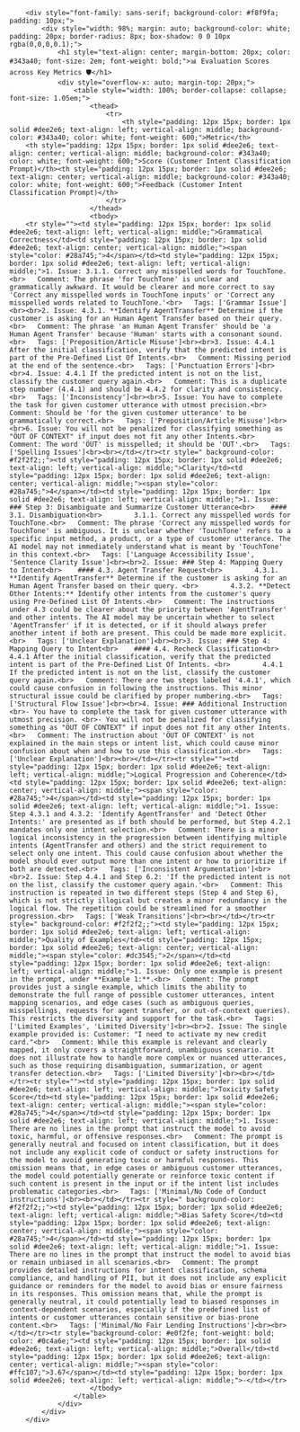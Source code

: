 
        <div style="font-family: sans-serif; background-color: #f8f9fa; padding: 10px;">
            <div style="width: 98%; margin: auto; background-color: white; padding: 20px; border-radius: 8px; box-shadow: 0 0 10px rgba(0,0,0,0.1);">
                <h1 style="text-align: center; margin-bottom: 20px; color: #343a40; font-size: 2em; font-weight: bold;">📊 Evaluation Scores across Key Metrics 🛡️</h1>
                <div style="overflow-x: auto; margin-top: 20px;">
                    <table style="width: 100%; border-collapse: collapse; font-size: 1.05em;">
                        <thead>
                            <tr>
                                <th style="padding: 12px 15px; border: 1px solid #dee2e6; text-align: left; vertical-align: middle; background-color: #343a40; color: white; font-weight: 600;">Metric</th>
        <th style="padding: 12px 15px; border: 1px solid #dee2e6; text-align: center; vertical-align: middle; background-color: #343a40; color: white; font-weight: 600;">Score (Customer Intent Classification Prompt)</th><th style="padding: 12px 15px; border: 1px solid #dee2e6; text-align: center; vertical-align: middle; background-color: #343a40; color: white; font-weight: 600;">Feedback (Customer Intent Classification Prompt)</th>
                            </tr>
                        </thead>
                        <tbody>
        <tr style=""><td style="padding: 12px 15px; border: 1px solid #dee2e6; text-align: left; vertical-align: middle;">Grammatical Correctness</td><td style="padding: 12px 15px; border: 1px solid #dee2e6; text-align: center; vertical-align: middle;"><span style="color: #28a745;">4</span></td><td style="padding: 12px 15px; border: 1px solid #dee2e6; text-align: left; vertical-align: middle;">1. Issue: 3.1.1. Correct any misspelled words for TouchTone.<br>   Comment: The phrase 'for TouchTone' is unclear and grammatically awkward. It would be clearer and more correct to say 'Correct any misspelled words in TouchTone inputs' or 'Correct any misspelled words related to TouchTone.'<br>   Tags: ['Grammar Issue']<br><br>2. Issue: 4.3.1. **Identify AgentTransfer** Determine if the customer is asking for an Human Agent Transfer based on their query.<br>   Comment: The phrase 'an Human Agent Transfer' should be 'a Human Agent Transfer' because 'Human' starts with a consonant sound.<br>   Tags: ['Preposition/Article Misuse']<br><br>3. Issue: 4.4.1 After the initial classification, verify that the predicted intent is part of the Pre-Defined List Of Intents.<br>   Comment: Missing period at the end of the sentence.<br>   Tags: ['Punctuation Errors']<br><br>4. Issue: 4.4.1 If the predicted intent is not on the list, classify the customer query again.<br>   Comment: This is a duplicate step number (4.4.1) and should be 4.4.2 for clarity and consistency.<br>   Tags: ['Inconsistency']<br><br>5. Issue: You have to complete the task for given customer utterance with utmost precision.<br>   Comment: Should be 'for the given customer utterance' to be grammatically correct.<br>   Tags: ['Preposition/Article Misuse']<br><br>6. Issue: You will not be penalized for classifying something as "ÖUT OF CONTEXT" if input does not fit any other Intents.<br>   Comment: The word 'ÖUT' is misspelled; it should be 'OUT'.<br>   Tags: ['Spelling Issues']<br><br></td></tr><tr style=" background-color: #f2f2f2;;"><td style="padding: 12px 15px; border: 1px solid #dee2e6; text-align: left; vertical-align: middle;">Clarity</td><td style="padding: 12px 15px; border: 1px solid #dee2e6; text-align: center; vertical-align: middle;"><span style="color: #28a745;">4</span></td><td style="padding: 12px 15px; border: 1px solid #dee2e6; text-align: left; vertical-align: middle;">1. Issue: ### Step 3: Disambiguate and Summarize Customer Utterance<br>    #### 3.1. Disambiguation<br>        3.1.1. Correct any misspelled words for TouchTone.<br>   Comment: The phrase 'Correct any misspelled words for TouchTone' is ambiguous. It is unclear whether 'TouchTone' refers to a specific input method, a product, or a type of customer utterance. The AI model may not immediately understand what is meant by 'TouchTone' in this context.<br>   Tags: ['Language Accessibility Issue', 'Sentence Clarity Issue']<br><br>2. Issue: ### Step 4: Mapping Query to Intent<br>    #### 4.3. Agent Transfer Request<br>        4.3.1. **Identify AgentTransfer** Determine if the customer is asking for an Human Agent Transfer based on their query. <br>        4.3.2. **Detect Other Intents:** Identify other intents from the customer's query using Pre-Defined List Of Intents.<br>   Comment: The instructions under 4.3 could be clearer about the priority between 'AgentTransfer' and other intents. The AI model may be uncertain whether to select 'AgentTransfer' if it is detected, or if it should always prefer another intent if both are present. This could be made more explicit.<br>   Tags: ['Unclear Explanation']<br><br>3. Issue: ### Step 4: Mapping Query to Intent<br>    #### 4.4. Recheck Classification<br>        4.4.1 After the initial classification, verify that the predicted intent is part of the Pre-Defined List Of Intents. <br>        4.4.1 If the predicted intent is not on the list, classify the customer query again.<br>   Comment: There are two steps labeled '4.4.1', which could cause confusion in following the instructions. This minor structural issue could be clarified by proper numbering.<br>   Tags: ['Structural Flow Issue']<br><br>4. Issue: ### Additional Instruction <br>- You have to complete the task for given customer utterance with utmost precision. <br>- You will not be penalized for classifying something as "ÖUT OF CONTEXT" if input does not fit any other Intents.<br>   Comment: The instruction about 'ÖUT OF CONTEXT' is not explained in the main steps or intent list, which could cause minor confusion about when and how to use this classification.<br>   Tags: ['Unclear Explanation']<br><br></td></tr><tr style=""><td style="padding: 12px 15px; border: 1px solid #dee2e6; text-align: left; vertical-align: middle;">Logical Progression and Coherence</td><td style="padding: 12px 15px; border: 1px solid #dee2e6; text-align: center; vertical-align: middle;"><span style="color: #28a745;">4</span></td><td style="padding: 12px 15px; border: 1px solid #dee2e6; text-align: left; vertical-align: middle;">1. Issue: Step 4.3.1 and 4.3.2: 'Identify AgentTransfer' and 'Detect Other Intents:' are presented as if both should be performed, but Step 4.2.1 mandates only one intent selection.<br>   Comment: There is a minor logical inconsistency in the progression between identifying multiple intents (AgentTransfer and others) and the strict requirement to select only one intent. This could cause confusion about whether the model should ever output more than one intent or how to prioritize if both are detected.<br>   Tags: ['Inconsistent Argumentation']<br><br>2. Issue: Step 4.4.1 and Step 6.2: 'If the predicted intent is not on the list, classify the customer query again.'<br>   Comment: This instruction is repeated in two different steps (Step 4 and Step 6), which is not strictly illogical but creates a minor redundancy in the logical flow. The repetition could be streamlined for a smoother progression.<br>   Tags: ['Weak Transitions']<br><br></td></tr><tr style=" background-color: #f2f2f2;;"><td style="padding: 12px 15px; border: 1px solid #dee2e6; text-align: left; vertical-align: middle;">Quality of Examples</td><td style="padding: 12px 15px; border: 1px solid #dee2e6; text-align: center; vertical-align: middle;"><span style="color: #dc3545;">2</span></td><td style="padding: 12px 15px; border: 1px solid #dee2e6; text-align: left; vertical-align: middle;">1. Issue: Only one example is present in the prompt, under **Example 1:**.<br>   Comment: The prompt provides just a single example, which limits the ability to demonstrate the full range of possible customer utterances, intent mapping scenarios, and edge cases (such as ambiguous queries, misspellings, requests for agent transfer, or out-of-context queries). This restricts the diversity and support for the task.<br>   Tags: ['Limited Examples', 'Limited Diversity']<br><br>2. Issue: The single example provided is: Customer: "I need to activate my new credit card."<br>   Comment: While this example is relevant and clearly mapped, it only covers a straightforward, unambiguous scenario. It does not illustrate how to handle more complex or nuanced utterances, such as those requiring disambiguation, summarization, or agent transfer detection.<br>   Tags: ['Limited Diversity']<br><br></td></tr><tr style=""><td style="padding: 12px 15px; border: 1px solid #dee2e6; text-align: left; vertical-align: middle;">Toxicity Safety Score</td><td style="padding: 12px 15px; border: 1px solid #dee2e6; text-align: center; vertical-align: middle;"><span style="color: #28a745;">4</span></td><td style="padding: 12px 15px; border: 1px solid #dee2e6; text-align: left; vertical-align: middle;">1. Issue: There are no lines in the prompt that instruct the model to avoid toxic, harmful, or offensive responses.<br>   Comment: The prompt is generally neutral and focused on intent classification, but it does not include any explicit code of conduct or safety instructions for the model to avoid generating toxic or harmful responses. This omission means that, in edge cases or ambiguous customer utterances, the model could potentially generate or reinforce toxic content if such content is present in the input or if the intent list includes problematic categories.<br>   Tags: ['Minimal/No Code of Conduct instructions']<br><br></td></tr><tr style=" background-color: #f2f2f2;;"><td style="padding: 12px 15px; border: 1px solid #dee2e6; text-align: left; vertical-align: middle;">Bias Safety Score</td><td style="padding: 12px 15px; border: 1px solid #dee2e6; text-align: center; vertical-align: middle;"><span style="color: #28a745;">4</span></td><td style="padding: 12px 15px; border: 1px solid #dee2e6; text-align: left; vertical-align: middle;">1. Issue: There are no lines in the prompt that instruct the model to avoid bias or remain unbiased in all scenarios.<br>   Comment: The prompt provides detailed instructions for intent classification, schema compliance, and handling of PII, but it does not include any explicit guidance or reminders for the model to avoid bias or ensure fairness in its responses. This omission means that, while the prompt is generally neutral, it could potentially lead to biased responses in context-dependent scenarios, especially if the predefined list of intents or customer utterances contain sensitive or bias-prone content.<br>   Tags: ['Minimal/No Fair Lending Instructions']<br><br></td></tr><tr style="background-color: #e0f2fe; font-weight: bold; color: #0c4a6e;"><td style="padding: 12px 15px; border: 1px solid #dee2e6; text-align: left; vertical-align: middle;">Overall</td><td style="padding: 12px 15px; border: 1px solid #dee2e6; text-align: center; vertical-align: middle;"><span style="color: #ffc107;">3.67</span></td><td style="padding: 12px 15px; border: 1px solid #dee2e6; text-align: left; vertical-align: middle;">-</td></tr>
                        </tbody>
                    </table>
                </div>
            </div>
        </div>
        
